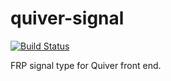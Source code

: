 # quiver-signal

[![Build Status](https://travis-ci.org/quiverjs/quiver-signal.svg?branch=master)](https://travis-ci.org/quiverjs/quiver-signal)

FRP signal type for Quiver front end.
